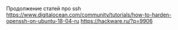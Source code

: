 Продолжение статей про ssh
https://www.digitalocean.com/community/tutorials/how-to-harden-openssh-on-ubuntu-18-04-ru
https://hackware.ru/?p=9906